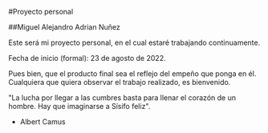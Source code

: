 
#Proyecto personal 

##Miguel Alejandro Adrian Nuñez

Este será mi  proyecto personal, en el cual estaré trabajando continuamente.

Fecha de inicio (formal): 23 de agosto de 2022.

Pues bien, que el producto final sea el reflejo del empeño que ponga en él. Cualquiera que quiera observar el trabajo realizado, es bienvenido. 

"La lucha por llegar a las cumbres basta para llenar el corazón de un hombre. Hay que imaginarse a Sísifo feliz".

- Albert Camus
